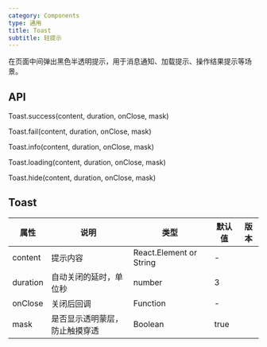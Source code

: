 ```yaml
---
category: Components
type: 通用
title: Toast
subtitle: 轻提示
---
```


在页面中间弹出黑色半透明提示，用于消息通知、加载提示、操作结果提示等场景。

## API

Toast.success(content, duration, onClose, mask)

Toast.fail(content, duration, onClose, mask)

Toast.info(content, duration, onClose, mask)

Toast.loading(content, duration, onClose, mask)

Toast.hide(content, duration, onClose, mask)

## Toast

| 属性 | 说明 | 类型 | 默认值 | 版本 |
| --- | --- | --- | --- | --- |
| content | 提示内容 | React.Element or String | - |  |
| duration | 自动关闭的延时，单位秒 | number | 3 |  |
| onClose | 关闭后回调 | Function | - |  |
| mask | 是否显示透明蒙层，防止触摸穿透 | Boolean | true |  |

